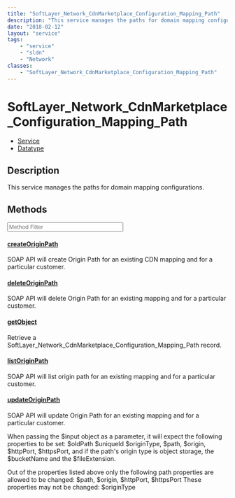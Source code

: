```yaml
---
title: "SoftLayer_Network_CdnMarketplace_Configuration_Mapping_Path"
description: "This service manages the paths for domain mapping configurations."
date: "2018-02-12"
layout: "service"
tags:
    - "service"
    - "sldn"
    - "Network"
classes:
    - "SoftLayer_Network_CdnMarketplace_Configuration_Mapping_Path"
---
```

# SoftLayer_Network_CdnMarketplace_Configuration_Mapping_Path
<div id='service-datatype'>
    <ul id='sldn-reference-tabs'>
    <li id='service'> <a href='/reference/services/SoftLayer_Network_CdnMarketplace_Configuration_Mapping_Path' >Service</a></li>    <li id='datatype'> <a href='/reference/datatypes/SoftLayer_Network_CdnMarketplace_Configuration_Mapping_Path' >Datatype</a></li>
    </ul>
</div>

## Description
This service manages the paths for domain mapping configurations. 



        
<div id="properties" class="content service-content">

## Methods

<div class="view-filters">
    <div class="clearfix">
        <div class="search-input-box">
            <input placeholder="Method Filter" onkeyup="titleSearch(inputId='edit-combine', divId='method-div', elementClass='method-row')" 
                type="text" id="edit-combine" value="" size="30" maxlength="128" class="form-text">
        </div>
    </div>
</div>

<div id="method-div">

<div class="method-row">

#### [createOriginPath](/reference/services/SoftLayer_Network_CdnMarketplace_Configuration_Mapping_Path/createOriginPath)
SOAP API will create Origin Path for an existing CDN mapping and for a particular customer. 
</div>

<div class="method-row">

#### [deleteOriginPath](/reference/services/SoftLayer_Network_CdnMarketplace_Configuration_Mapping_Path/deleteOriginPath)
SOAP API will delete Origin Path for an existing mapping and for a particular customer. 
</div>

<div class="method-row">

#### [getObject](/reference/services/SoftLayer_Network_CdnMarketplace_Configuration_Mapping_Path/getObject)
Retrieve a SoftLayer_Network_CdnMarketplace_Configuration_Mapping_Path record.
</div>

<div class="method-row">

#### [listOriginPath](/reference/services/SoftLayer_Network_CdnMarketplace_Configuration_Mapping_Path/listOriginPath)
SOAP API will list origin path for an existing mapping and for a particular customer. 
</div>

<div class="method-row">

#### [updateOriginPath](/reference/services/SoftLayer_Network_CdnMarketplace_Configuration_Mapping_Path/updateOriginPath)
SOAP API will update Origin Path for an existing mapping and for a particular customer. 

When passing the $input object as a parameter, it will expect the following properties to be set: $oldPath $uniqueId $originType, $path, $origin, $httpPort, $httpsPort, and if the path's origin type is object storage, the $bucketName and the $fileExtension. 

Out of the properties listed above only the following path properties are allowed to be changed: $path, $origin, $httpPort, $httpsPort These properties may not be changed: $originType 
</div>
</div>

</div>

